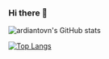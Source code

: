 ### Hi there 👋

<!--
**ardiantovn/ardiantovn** is a ✨ _special_ ✨ repository because its `README.md` (this file) appears on your GitHub profile.

Here are some ideas to get you started:

- 🔭 I’m currently working on ...
- 🌱 I’m currently learning ...
- 👯 I’m looking to collaborate on ...
- 🤔 I’m looking for help with ...
- 💬 Ask me about ...
- 📫 How to reach me: ...
- 😄 Pronouns: ...
- ⚡ Fun fact: ...
-->

![ardiantovn's GitHub stats](https://github-readme-stats.vercel.app/api?username=ardiantovn&count_private=true&show_icons=true&theme=vue)

[![Top Langs](https://github-readme-stats.vercel.app/api/top-langs/?username=ardiantovn&layout=compact&hide=[jupyter-notebook])](https://github.com/ardiantovn/github-readme-stats)
